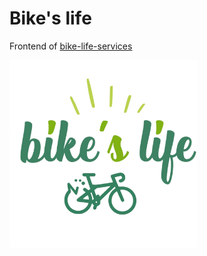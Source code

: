 # Bike's life

Frontend of [bike-life-services](https://github.com/1-irdA/bike-life-services)    

<img src="./assets/logo.png" alt="Logo" width="300" height="300" />